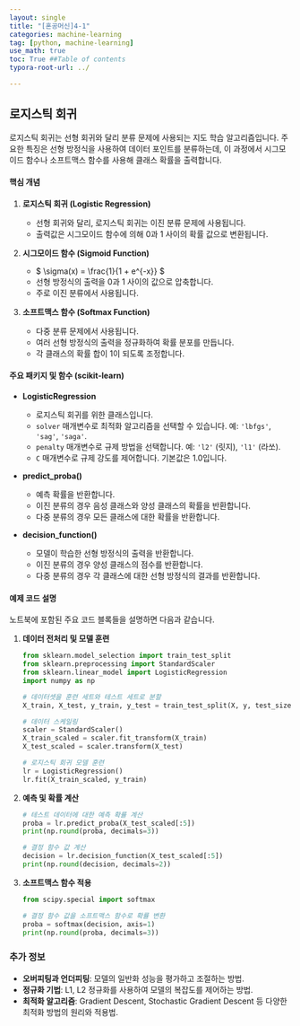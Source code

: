 ```yaml
---
layout: single
title: "[혼공머신]4-1"
categories: machine-learning
tag: [python, machine-learning]
use_math: true
toc: True ##Table of contents
typora-root-url: ../ 

---
```


## 로지스틱 회귀

로지스틱 회귀는 선형 회귀와 달리 분류 문제에 사용되는 지도 학습 알고리즘입니다. 주요한 특징은 선형 방정식을 사용하여 데이터 포인트를 분류하는데, 이 과정에서 시그모이드 함수나 소프트맥스 함수를 사용해 클래스 확률을 출력합니다.

#### 핵심 개념
1. **로지스틱 회귀 (Logistic Regression)**
   - 선형 회귀와 달리, 로지스틱 회귀는 이진 분류 문제에 사용됩니다.
   - 출력값은 시그모이드 함수에 의해 0과 1 사이의 확률 값으로 변환됩니다.

2. **시그모이드 함수 (Sigmoid Function)**
   - $  \sigma(x) = \frac{1}{1 + e^{-x}} $
   - 선형 방정식의 출력을 0과 1 사이의 값으로 압축합니다.
   - 주로 이진 분류에서 사용됩니다.

3. **소프트맥스 함수 (Softmax Function)**
   - 다중 분류 문제에서 사용됩니다.
   - 여러 선형 방정식의 출력을 정규화하여 확률 분포를 만듭니다.
   - 각 클래스의 확률 합이 1이 되도록 조정합니다.

#### 주요 패키지 및 함수 (scikit-learn)
- **LogisticRegression**
  - 로지스틱 회귀를 위한 클래스입니다.
  - `solver` 매개변수로 최적화 알고리즘을 선택할 수 있습니다. 예: `'lbfgs'`, `'sag'`, `'saga'`.
  - `penalty` 매개변수로 규제 방법을 선택합니다. 예: `'l2'` (릿지), `'l1'` (라쏘).
  - `C` 매개변수로 규제 강도를 제어합니다. 기본값은 1.0입니다.

- **predict_proba()**
  - 예측 확률을 반환합니다.
  - 이진 분류의 경우 음성 클래스와 양성 클래스의 확률을 반환합니다.
  - 다중 분류의 경우 모든 클래스에 대한 확률을 반환합니다.

- **decision_function()**
  - 모델이 학습한 선형 방정식의 출력을 반환합니다.
  - 이진 분류의 경우 양성 클래스의 점수를 반환합니다.
  - 다중 분류의 경우 각 클래스에 대한 선형 방정식의 결과를 반환합니다.

#### 예제 코드 설명
노트북에 포함된 주요 코드 블록들을 설명하면 다음과 같습니다.

1. **데이터 전처리 및 모델 훈련**
   ```python
   from sklearn.model_selection import train_test_split
   from sklearn.preprocessing import StandardScaler
   from sklearn.linear_model import LogisticRegression
   import numpy as np
   
   # 데이터셋을 훈련 세트와 테스트 세트로 분할
   X_train, X_test, y_train, y_test = train_test_split(X, y, test_size=0.2, random_state=42)
   
   # 데이터 스케일링
   scaler = StandardScaler()
   X_train_scaled = scaler.fit_transform(X_train)
   X_test_scaled = scaler.transform(X_test)
   
   # 로지스틱 회귀 모델 훈련
   lr = LogisticRegression()
   lr.fit(X_train_scaled, y_train)
   ```

2. **예측 및 확률 계산**
   ```python
   # 테스트 데이터에 대한 예측 확률 계산
   proba = lr.predict_proba(X_test_scaled[:5])
   print(np.round(proba, decimals=3))
   
   # 결정 함수 값 계산
   decision = lr.decision_function(X_test_scaled[:5])
   print(np.round(decision, decimals=2))
   ```

3. **소프트맥스 함수 적용**
   ```python
   from scipy.special import softmax
   
   # 결정 함수 값을 소프트맥스 함수로 확률 변환
   proba = softmax(decision, axis=1)
   print(np.round(proba, decimals=3))
   ```

### 추가 정보
- **오버피팅과 언더피팅**: 모델의 일반화 성능을 평가하고 조절하는 방법.
- **정규화 기법**: L1, L2 정규화를 사용하여 모델의 복잡도를 제어하는 방법.
- **최적화 알고리즘**: Gradient Descent, Stochastic Gradient Descent 등 다양한 최적화 방법의 원리와 적용법.
